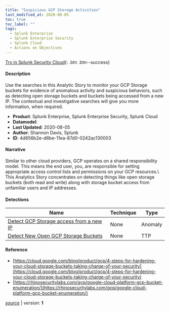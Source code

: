 ```yaml
---
title: "Suspicious GCP Storage Activities"
last_modified_at: 2020-08-05
toc: true
toc_label: ""
tags:
  - Splunk Enterprise
  - Splunk Enterprise Security
  - Splunk Cloud
  - Actions on Objectives
---
```


[Try in Splunk Security Cloud](https://www.splunk.com/en_us/cyber-security.html){: .btn .btn--success}

#### Description

Use the searches in this Analytic Story to monitor your GCP Storage buckets for evidence of anomalous activity and suspicious behaviors, such as detecting open storage buckets and buckets being accessed from a new IP. The contextual and investigative searches will give you more information, when required.

- **Product**: Splunk Enterprise, Splunk Enterprise Security, Splunk Cloud
- **Datamodel**: 
- **Last Updated**: 2020-08-05
- **Author**: Shannon Davis, Splunk
- **ID**: 4d656b2e-d6be-11ea-87d0-0242ac130003

#### Narrative

Similar to other cloud providers, GCP operates on a shared responsibility model. This means the end user, you, are responsible for setting appropriate access control lists and permissions on your GCP resources.\ This Analytics Story concentrates on detecting things like open storage buckets (both read and write) along with storage bucket access from unfamiliar users and IP addresses.

#### Detections

| Name        | Technique   | Type         |
| ----------- | ----------- |--------------|
| [Detect GCP Storage access from a new IP](/cloud/detect_gcp_storage_access_from_a_new_ip/) | None| Anomaly |
| [Detect New Open GCP Storage Buckets](/cloud/detect_new_open_gcp_storage_buckets/) | None| TTP |

#### Reference

* [https://cloud.google.com/blog/product/gcp/4-steps-for-hardening-your-cloud-storage-buckets-taking-charge-of-your-security](https://cloud.google.com/blog/product/gcp/4-steps-for-hardening-your-cloud-storage-buckets-taking-charge-of-your-security)
* [https://rhinosecuritylabs.com/gcp/google-cloud-platform-gcp-bucket-enumeration/](https://rhinosecuritylabs.com/gcp/google-cloud-platform-gcp-bucket-enumeration/)



[*source*](https://github.com/splunk/security_content/tree/develop/stories/suspicious_gcp_storage_activities.yml) \| *version*: **1**